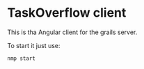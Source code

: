 # TaskOverflow client
This is tha Angular client for the grails server.

To start it just use:
```
nmp start
```

